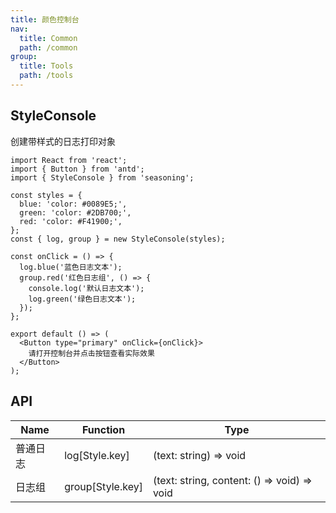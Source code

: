 ```yaml
---
title: 颜色控制台
nav:
  title: Common
  path: /common
group:
  title: Tools
  path: /tools
---
```


## StyleConsole

创建带样式的日志打印对象

```tsx
import React from 'react';
import { Button } from 'antd';
import { StyleConsole } from 'seasoning';

const styles = {
  blue: 'color: #0089E5;',
  green: 'color: #2DB700;',
  red: 'color: #F41900;',
};
const { log, group } = new StyleConsole(styles);

const onClick = () => {
  log.blue('蓝色日志文本');
  group.red('红色日志组', () => {
    console.log('默认日志文本');
    log.green('绿色日志文本');
  });
};

export default () => (
  <Button type="primary" onClick={onClick}>
    请打开控制台并点击按钮查看实际效果
  </Button>
);
```

## API

| Name     | Function         | Type                                        |
| -------- | ---------------- | ------------------------------------------- |
| 普通日志 | log[Style.key]   | (text: string) => void                      |
| 日志组   | group[Style.key] | (text: string, content: () => void) => void |

